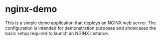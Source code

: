 # nginx-demo

This is a simple demo application that deploys an NGINX web server. The configuration is intended for demonstration purposes and showcases the basic setup required to launch an NGINX instance.

